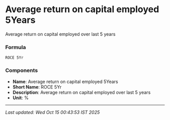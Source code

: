 # Average return on capital employed 5Years
Average return on capital employed over last 5 years

### Formula
```text
ROCE 5Yr
```


### Components
- **Name**: Average return on capital employed 5Years
- **Short Name**: ROCE 5Yr
- **Description**: Average return on capital employed over last 5 years
- **Unit**: %

---
*Last updated: Wed Oct 15 00:43:53 IST 2025*
